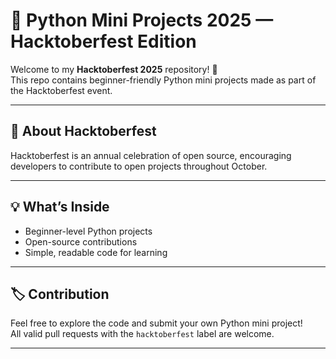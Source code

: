 # 🐍 Python Mini Projects 2025 — Hacktoberfest Edition

Welcome to my **Hacktoberfest 2025** repository! 🎉  
This repo contains beginner-friendly Python mini projects made as part of the Hacktoberfest event.

---

## 🚀 About Hacktoberfest
Hacktoberfest is an annual celebration of open source, encouraging developers to contribute to open projects throughout October.

---

## 💡 What’s Inside
- Beginner-level Python projects  
- Open-source contributions  
- Simple, readable code for learning

---

## 🏷️ Contribution
Feel free to explore the code and submit your own Python mini project!  
All valid pull requests with the `hacktoberfest` label are welcome.

---


